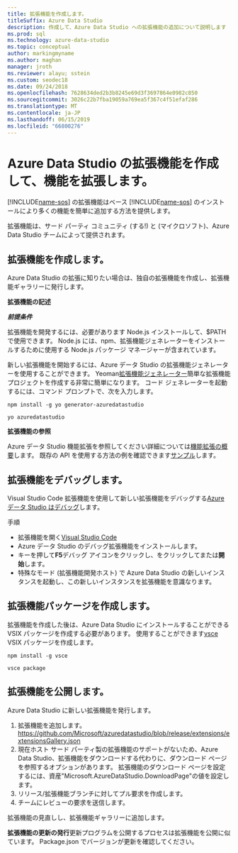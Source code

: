 ```yaml
---
title: 拡張機能を作成します。
titleSuffix: Azure Data Studio
description: 作成して、Azure Data Studio への拡張機能の追加について説明します
ms.prod: sql
ms.technology: azure-data-studio
ms.topic: conceptual
author: markingmyname
ms.author: maghan
manager: jroth
ms.reviewer: alayu; sstein
ms.custom: seodec18
ms.date: 09/24/2018
ms.openlocfilehash: 7628634ded2b3b8245e69d3f3697864e0982c850
ms.sourcegitcommit: 3026c22b7fba19059a769ea5f367c4f51efaf286
ms.translationtype: MT
ms.contentlocale: ja-JP
ms.lasthandoff: 06/15/2019
ms.locfileid: "66800276"
---
```

# <a name="extend-the-functionality-by-creating-azure-data-studio-extensions"></a>Azure Data Studio の拡張機能を作成して、機能を拡張します。

[!INCLUDE[name-sos](../includes/name-sos-short.md)] の拡張機能はベース [!INCLUDE[name-sos](../includes/name-sos-short.md)] のインストールにより多くの機能を簡単に追加する方法を提供します。

拡張機能は、サード パーティ コミュニティ (する!) と (マイクロソフト)、Azure Data Studio チームによって提供されます。


## <a name="author-an-extension"></a>拡張機能を作成します。

Azure Data Studio の拡張に知りたい場合は、独自の拡張機能を作成し、拡張機能ギャラリーに発行します。

**拡張機能の記述**

***前提条件***

拡張機能を開発するには、必要があります Node.js インストールして、$PATH で使用できます。 Node.js には、npm、拡張機能ジェネレーターをインストールするために使用する Node.js パッケージ マネージャーが含まれています。

新しい拡張機能を開始するには、Azure データ Studio の拡張機能ジェネレーターを使用することができます。 Yeoman[拡張機能ジェネレーター](https://www.npmjs.com/package/generator-azuredatastudio)簡単な拡張機能プロジェクトを作成する非常に簡単になります。 コード ジェネレーターを起動するには、コマンド プロンプトで、次を入力します。

`npm install -g yo generator-azuredatastudio`

`yo azuredatastudio`


**拡張機能の参照**

Azure データ Studio 機能拡張を参照してください詳細については[機能拡張の概要](extensibility.md)します。 既存の API を使用する方法の例を確認できます[サンプル](https://github.com/Microsoft/azuredatastudio/tree/master/samples)します。


## <a name="debug-an-extension"></a>拡張機能をデバッグします。

Visual Studio Code 拡張機能を使用して新しい拡張機能をデバッグする[Azure データ Studio はデバッグ](https://github.com/kevcunnane/sqlops-debug)します。

手順
- 拡張機能を開く[Visual Studio Code](https://code.visualstudio.com/)
- Azure データ Studio のデバッグ拡張機能をインストールします。
- キーを押して**F5**デバッグ アイコンをクリックし、をクリックしてまたは**開始**します。
- 特殊なモード (拡張機能開発ホスト) で Azure Data Studio の新しいインスタンスを起動し、この新しいインスタンスを拡張機能を意識なります。


## <a name="create-an-extension-package"></a>拡張機能パッケージを作成します。

拡張機能を作成した後は、Azure Data Studio にインストールすることができる VSIX パッケージを作成する必要があります。 使用することができます[vsce](https://github.com/Microsoft/vscode-vsce) VSIX パッケージを作成します。

`npm install -g vsce`

`vsce package`


## <a name="publish-an-extension"></a>拡張機能を公開します。

Azure Data Studio に新しい拡張機能を発行します。

1. 拡張機能を追加します。 https://github.com/Microsoft/azuredatastudio/blob/release/extensions/extensionsGallery.json
2. 現在ホスト サード パーティ製の拡張機能のサポートがないため、Azure Data Studio、拡張機能をダウンロードする代わりに、ダウンロード ページを参照するオプションがあります。 拡張機能のダウンロード ページを設定するには、資産"Microsoft.AzureDataStudio.DownloadPage"の値を設定します。
3. リリース/拡張機能ブランチに対してプル要求を作成します。
4. チームにレビューの要求を送信します。

拡張機能の見直しし、拡張機能ギャラリーに追加します。

**拡張機能の更新の発行**更新プログラムを公開するプロセスは拡張機能を公開に似ています。 Package.json でバージョンが更新を確認してください。
